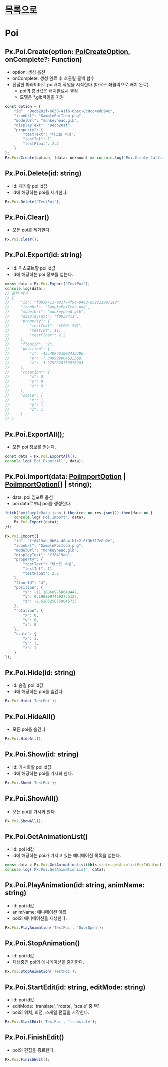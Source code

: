 [목록으로](../readme.md)
============
Poi
=============
## Px.Poi.Create(option: [PoiCreateOption](./Interfaces.md#PoiCreateOption), onComplete?: Function)
- option: 생성 옵션
- onComplete: 생성 완료 후 호출될 콜백 함수
- 전달한 파라미터로 poi배치 작업을 시작한다.(마우스 좌클릭으로 배치 완료)
    - poi의 층id값은 배치완료시 결정
    - 모델은 *.glb파일을 지원
```javascript
const option = {
    "id": "9ecb281f-6638-41f6-8bec-8c8cc4ed094c",
    "iconUrl": "SamplePoiIcon.png",
    "modelUrl": "monkeyhead.glb",
    "displayText": "9ecb281f",
    "property": {
        "testText": "테스트 속성",
        "testInt": 11,
        "testFloat": 2.2
    }
};
Px.Poi.Create(option, (data: unknown) => console.log('Poi.Create Callback', data));
```

## Px.Poi.Delete(id: string)
- id: 제거할 poi id값
- id에 해당하는 poi를 제거한다.
```javascript
Px.Poi.Delete('TestPoi');
```

## Px.Poi.Clear()
- 모든 poi를 제거한다.
```javascript
Px.Poi.Clear();
```

## Px.Poi.Export(id: string)
- id: 익스포트할 poi id값
- id에 해당하는 poi 정보를 얻는다.
```javascript
const data = Px.Poi.Export('TestPoi');
console.log(data);
// 출력 예시
// {
//     "id": "f0839411-a81f-4f9c-94c2-d322219a72e2",
//     "iconUrl": "SamplePoiIcon.png",
//     "modelUrl": "monkeyhead.glb",
//     "displayText": "f0839411",
//     "property": {
//         "testText": "테스트 속성",
//         "testInt": 11,
//         "testFloat": 2.2
//     },
//     "floorId": "2",
//     "position": {
//         "x": -45.489461003413396,
//         "y": -7.349999904632568,
//         "z": -3.2792628759576203
//     },
//     "rotation": {
//         "x": 0,
//         "y": 0,
//         "z": 0
//     },
//     "scale": {
//         "x": 1,
//         "y": 1,
//         "z": 1
//     }
// }
```

## Px.Poi.ExportAll();
- 모든 poi 정보를 얻는다.
```javascript
const data = Px.Poi.ExportAll();
console.log('Poi.ExportAll', data);
```

## Px.Poi.Import(data: [PoiImportOption](./Interfaces.md#PoiImportOption) | [PoiImportOption](./Interfaces.md#PoiImportOption)[] | string);
- data: poi 임포트 옵션
- poi data로부터 poi를 생성한다.
```javascript
fetch('poiSampleData.json').then(res => res.json()).then(data => {
    console.log('Poi.Import', data);
    Px.Poi.Import(data);
});

Px.Poi.Import({
    "id": "ff8419ab-0b64-40a4-bfc2-0f3b317e0b2e",
    "iconUrl": "SamplePoiIcon.png",
    "modelUrl": "monkeyhead.glb",
    "displayText": "ff8419ab",
    "property": {
        "testText": "테스트 속성",
        "testInt": 11,
        "testFloat": 2.2
    },
    "floorId": "4",
    "position": {
        "x": -11.168609758648447,
        "y": 0.19880974292755127,
        "z": -2.6205250759845735
    },
    "rotation": {
        "x": 0,
        "y": 0,
        "z": 0
    },
    "scale": {
        "x": 1,
        "y": 1,
        "z": 1
    }
});
```

## Px.Poi.Hide(id: string)
- id: 숨길 poi id값
- id에 해당하는 poi를 숨긴다.
```javascript
Px.Poi.Hide('TestPoi');
```

## Px.Poi.HideAll()
- 모든 poi를 숨긴다.
```javascript
Px.Poi.HideAll();
```

## Px.Poi.Show(id: string)
- id: 가시화할 poi id값
- id에 해당하는 poi를 가시화 한다.
```javascript
Px.Poi.Show('TestPoi');
```

## Px.Poi.ShowAll()
- 모든 poi를 가시화 한다.
```javascript
Px.Poi.ShowAll();
```

## Px.Poi.GetAnimationList()
- id: poi id값
- id에 해당하는 poi가 가지고 있는 애니메이션 목록을 얻는다.
```javascript
const data = Px.Poi.GetAnimationList(this.state.getAnimlistPoiIdValue);
console.log('Px.Poi.GetAnimationList', data);
```

## Px.Poi.PlayAnimation(id: string, animName: string)
- id: poi id값
- animName: 애니메이션 이름
- poi의 애니메이션을 재생한다.
```javascript
Px.Poi.PlayAnimation('TestPoi', 'DoorOpen');
```

## Px.Poi.StopAnimation()
- id: poi id값
- 재생중인 poi의 애니메이션을 중지한다.
```javascript
Px.Poi.StopAnimation('TestPoi');
```

## Px.Poi.StartEdit(id: string, editMode: string)
- id: poi id값
- editMode: 'translate', 'rotate', 'scale' 중 택1
- poi의 위치, 회전, 스케일 편집을 시작한다.
```javascript
Px.Poi.StartEdit('TestPoi', 'translate');
```

## Px.Poi.FinishEdit()
- poi의 편집을 종료한다.
```javascript
Px.Poi.FinishEdit();
```
